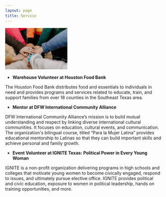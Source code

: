 ```yaml
---
layout: page
title: Service
---
```


<img src="assets/hannah-busing-unsplash photo.jpg" width="200">

* **Warehouse Volunteer at Houston Food Bank**

The Houston Food Bank distributes food and essentials to individuals in need and provides programs and services related to educate, train, and support families from over 18 counties in the Southeast Texas area.

* **Mentor at DFW International Community Alliance**
 
DFW International Community Alliance’s mission is to build mutual understanding and respect by linking diverse international cultural communities. It focuses on education, cultural events, and communication. The organization's bilingual course, titled “Para la Mujer Latina” provides educational mentorship to Latinas so that they can build important skills and achieve personal and family growth.

* **Event Volunteer at IGNITE Texas: Political Power in Every Young Woman**

IGNITE is a non-profit organization delivering programs in high schools and colleges that motivate young women to become civically engaged, respond to issues, and ultimately pursue elective office. IGNITE provides political and civic education, exposure to women in political leadership, hands on training opportunities, and more.
